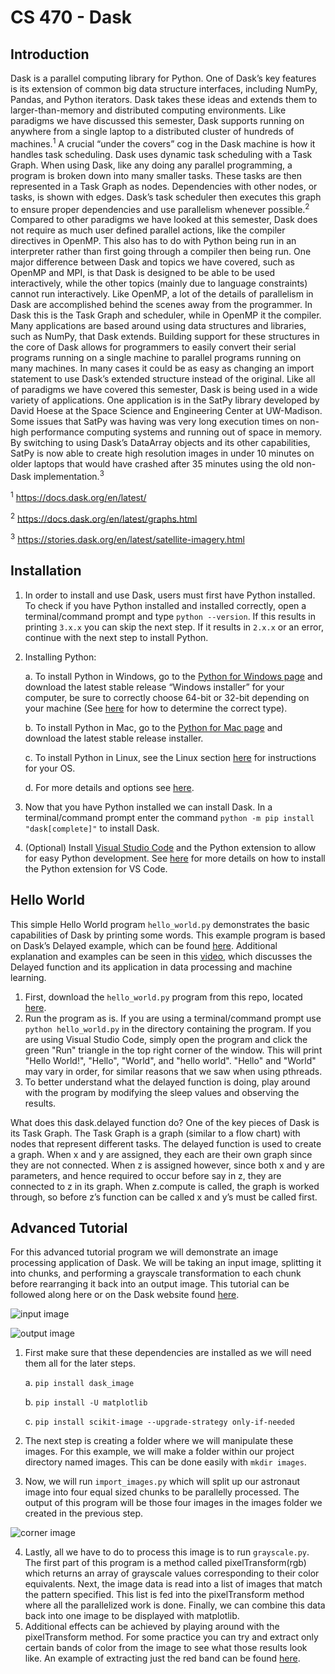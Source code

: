 # CS 470 - Dask

## Introduction
Dask is a parallel computing library for Python. One of Dask’s key features is its extension of common big data structure interfaces, including NumPy, Pandas, and Python iterators. Dask takes these ideas and extends them to larger-than-memory and distributed computing environments.  Like paradigms we have discussed this semester, Dask supports running on anywhere from a single laptop to a distributed cluster of hundreds of machines.<sup>1</sup> A crucial “under the covers” cog in the Dask machine is how it handles task scheduling. Dask uses dynamic task scheduling with a Task Graph. When using Dask, like any doing any parallel programming, a program is broken down into many smaller tasks. These tasks are then represented in a Task Graph as nodes. Dependencies with other nodes, or tasks, is shown with edges. Dask’s task scheduler then executes this graph to ensure proper dependencies and use parallelism whenever possible.<sup>2</sup> Compared to other paradigms we have looked at this semester, Dask does not require as much user defined parallel actions, like the compiler directives in OpenMP. This also has to do with Python being run in an interpreter rather than first going through a compiler then being run. One major difference between Dask and topics we have covered, such as OpenMP and MPI, is that Dask is designed to be able to be used interactively, while the other topics (mainly due to language constraints) cannot run interactively. Like OpenMP, a lot of the details of parallelism in Dask are accomplished behind the scenes away from the programmer. In Dask this is the Task Graph and scheduler, while in OpenMP it the compiler. Many applications are based around using data structures and libraries, such as NumPy, that Dask extends. Building support for these structures in the core of Dask allows for programmers to easily convert their serial programs running on a single machine to parallel programs running on many machines. In many cases it could be as easy as changing an import statement to use Dask’s extended structure instead of the original. Like all of paradigms we have covered this semester, Dask is being used in a wide variety of applications. One application is in the SatPy library developed by David Hoese at the Space Science and Engineering Center at UW-Madison. Some issues that SatPy was having was very long execution times on non-high performance computing systems and running out of space in memory. By switching to using Dask’s DataArray objects and its other capabilities, SatPy is now able to create high resolution images in under 10 minutes on older laptops that would have crashed after 35 minutes using the old non-Dask implementation.<sup>3</sup> 

<sup>1</sup> https://docs.dask.org/en/latest/

<sup>2</sup> https://docs.dask.org/en/latest/graphs.html

<sup>3</sup> https://stories.dask.org/en/latest/satellite-imagery.html

## Installation

1. In order to install and use Dask, users must first have Python installed. To check if you have Python installed and installed correctly, open a terminal/command prompt and type `python --version`. If this results in printing `3.x.x` you can skip the next step. If it results in `2.x.x` or an error, continue with the next step to install Python.

2. Installing Python:

    a. To install Python in Windows, go to the [Python for Windows page](https://www.python.org/downloads/windows/) and download the latest stable release “Windows installer” for your computer, be sure to correctly choose 64-bit or 32-bit depending on your machine (See [here](https://support.microsoft.com/en-us/windows/32-bit-and-64-bit-windows-frequently-asked-questions-c6ca9541-8dce-4d48-0415-94a3faa2e13d) for how to determine the correct type).
    
    b. To install Python in Mac, go to the [Python for Mac page](https://www.python.org/downloads/mac-osx/) and download the latest stable release installer.
    
    c. To install Python in Linux, see the Linux section [here](https://wiki.python.org/moin/BeginnersGuide/Download) for instructions for your OS.
    
    d. For more details and options see [here](https://wiki.python.org/moin/BeginnersGuide/Download).
    
3. Now that you have Python installed we can install Dask. In a terminal/command prompt enter the command `python -m pip install "dask[complete]"` to install Dask.

4. (Optional) Install [Visual Studio Code](https://code.visualstudio.com/) and the Python extension to allow for easy Python development. See [here](https://code.visualstudio.com/docs/editor/extension-marketplace ) for more details on how to install the Python extension for VS Code.

## Hello World

This simple Hello World program `hello_world.py` demonstrates the basic capabilities of Dask by printing some words. This example program is based on Dask’s Delayed example, which can be found [here](https://docs.dask.org/en/latest/delayed.html). Additional explanation and examples can be seen in this [video](https://www.youtube.com/watch?v=Alwgx_1qsj4), which discusses the Delayed function and its application in data processing and machine learning.

1. First, download the `hello_world.py` program from this repo, located [here](https://github.com/jwritz-uwl/cs-470-dask/blob/main/hello_world.py).
2. Run the program as is. If you are using a terminal/command prompt use `python hello_world.py` in the directory containing the program. If you are using Visual Studio Code, simply open the program and click the green "Run" triangle in the top right corner of the window. This will print "Hello World!", "Hello", "World", and "hello world". "Hello" and "World" may vary in order, for similar reasons that we saw when using pthreads.
3. To better understand what the delayed function is doing, play around with the program by modifying the sleep values and observing the results.

What does this dask.delayed function do? One of the key pieces of Dask is its Task Graph. The Task Graph is a graph (similar to a flow chart) with nodes that represent different tasks. The delayed function is used to create a graph. When x and y are assigned, they each are their own graph since they are not connected. When z is assigned however, since both x and y are parameters, and hence required to occur before say in z, they are connected to z in its graph. When z.compute is called, the graph is worked through, so before z’s function can be called x and y’s must be called first. 

## Advanced Tutorial

For this advanced tutorial program we will demonstrate an image processing application of Dask.  We will be taking an input image, splitting it into chunks, and performing a grayscale transformation to each chunk before rearranging it back into an output image.  This tutorial can be followed along here or on the Dask website found [here](https://examples.dask.org/applications/image-processing.html).


![input image](https://github.com/jwritz-uwl/cs-470-dask/blob/main/images/astronaut.png)

![output image](https://github.com/jwritz-uwl/cs-470-dask/blob/main/images/astronaut_grayscale.png)


1. First make sure that these dependencies are installed as we will need them all for the later steps.

    a. `pip install dask_image`
    
    b. `pip install -U matplotlib`
    
    c. `pip install scikit-image --upgrade-strategy only-if-needed`
    
2. The next step is creating a folder where we will manipulate these images.  For this example, we will make a folder within our project directory named images.  This can be done easily with `mkdir images`.
3. Now, we will run `import_images.py` which will split up our astronaut image into four equal sized chunks to be parallelly processed.  The output of this program will be those four images in the images folder we created in the previous step.

![corner image](https://github.com/jwritz-uwl/cs-470-dask/blob/main/images/image-00.png)

4. Lastly, all we have to do to process this image is to run `grayscale.py`.  The first part of this program is a method called pixelTransform(rgb) which returns an array of grayscale values corresponding to their color equivalents.  Next, the image data is read into a list of images that match the pattern specified.  This list is fed into the pixelTransform method where all the parallelized work is done.  Finally, we can combine this data back into one image to be displayed with matplotlib.
5. Additional effects can be achieved by playing around with the pixelTransform method.  For some practice you can try and extract only certain bands of color from the image to see what those results look like.  An example of extracting just the red band can be found [here](https://github.com/jwritz-uwl/cs-470-dask/blob/main/red_extract.py).
